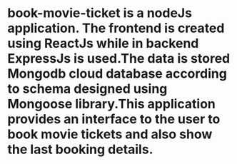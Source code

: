 # book-movie-ticket is a nodeJs application. The frontend is created using ReactJs while in backend ExpressJs is used.The data is stored Mongodb cloud database according to schema designed using Mongoose library.This application provides an interface to the user to book movie tickets and also show the last booking details.
